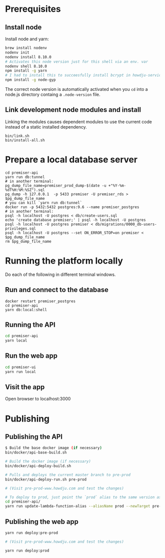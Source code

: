 # Prerequisites

## Install node

Install node and yarn:

```sh
brew install nodenv
nodenv init
nodenv install 8.10.0
# Activates this node version just for this shell via an env. var
nodenv shell 8.10.0
npm install -g yarn
# I had to install this to succeesfully install bcrypt in howdju-service-common
npm install -g node-gyp
```

The correct node version is automatically activated when you `cd` into a node.js directory containg a `.node-version` file.

## Link development node modules and install 

Linking the modules causes dependent modules to use the current code instead of a static installed dependency.

```
bin/link.sh
bin/install-all.sh
``` 

# Prepare a local database server

```
cd premiser-api
yarn run db:tunnel
# in another terminal:
pg_dump_file_name=premiser_prod_dump-$(date -u +"%Y-%m-%dT%H:%M:%SZ").sql
pg_dump -h 127.0.0.1  -p 5433 premiser -U premiser_rds > $pg_dump_file_name
# you can kill `yarn run db:tunnel`
docker run -p 5432:5432 postgres:9.6 --name premiser_postgres
# in another terminal:
psql -h localhost -U postgres < db/create-users.sql
echo 'create database premiser;' | psql -h localhost -U postgres
psql -h localhost -U postgres premiser < db/migrations/0000_db-users-privileges.sql
psql -h localhost -U postgres --set ON_ERROR_STOP=on premiser < $pg_dump_file_name
rm $pg_dump_file_name
```

# Running the platform locally

Do each of the following in different terminal windows.

## Run and connect to the database 

```
docker restart premiser_postgres
cd premiser-api
yarn db:local:shell
```

## Running the API
```sh
cd premiser-api
yarn local
```

## Run the web app
```sh
cd premiser-ui
yarn run local
```

## Visit the app

Open browser to localhost:3000

# Publishing

## Publishing the API

```sh
$ Build the base docker image (if necessary)
bin/docker/api-base-build.sh

# Build the docker image (if necessary)
bin/docker/api-deploy-build.sh

# Pulls and deploys the current master branch to pre-prod
bin/docker/api-deploy-run.sh pre-prod

# (Visit pre-prod-www.howdju.com and test the changes)

# To deploy to prod, just point the `prod` alias to the same version as the `pre-prod` alias
cd premiser-api/
yarn run update-lambda-function-alias --aliasName prod --newTarget pre-prod
```

## Publishing the web app
```sh
yarn run deploy:pre-prod

# (Visit pre-prod-www.howdju.com and test the changes)

yarn run deploy:prod
```
